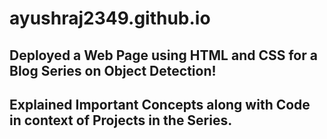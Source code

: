 # ayushraj2349.github.io
## Deployed a Web Page using HTML and CSS for a Blog Series on Object Detection!
## Explained Important Concepts along with Code in context of Projects in the Series.
